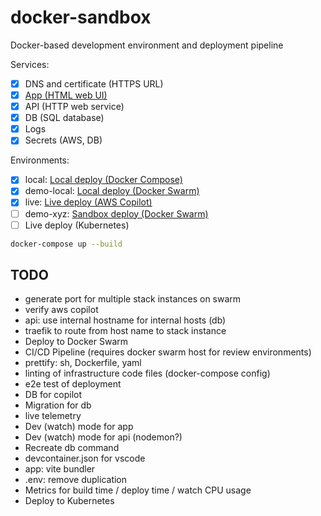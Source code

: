 # docker-sandbox

Docker-based development environment and deployment pipeline

Services:

- [x] DNS and certificate (HTTPS URL)
- [x] [App (HTML web UI)](./app/README.md)
- [x] API (HTTP web service)
- [x] DB (SQL database)
- [x] Logs
- [x] Secrets (AWS, DB)

Environments:

- [x] local: [Local deploy (Docker Compose)](./compose/README.md)
- [x] demo-local: [Local deploy (Docker Swarm)](./swarm/README.md)
- [x] live: [Live deploy (AWS Copilot)](./copilot/README.md)
- [ ] demo-xyz: [Sandbox deploy (Docker Swarm)](./swarm/README.md)
- [ ] Live deploy (Kubernetes)

```bash
docker-compose up --build
```

## TODO

- generate port for multiple stack instances on swarm
- verify aws copilot
- api: use internal hostname for internal hosts (db)
- traefik to route from host name to stack instance
- Deploy to Docker Swarm
- CI/CD Pipeline (requires docker swarm host for review environments)
- prettify: sh, Dockerfile, yaml
- linting of infrastructure code files (docker-compose config)
- e2e test of deployment
- DB for copilot
- Migration for db
- live telemetry
- Dev (watch) mode for app
- Dev (watch) mode for api (nodemon?)
- Recreate db command
- devcontainer.json for vscode
- app: vite bundler
- .env: remove duplication
- Metrics for build time / deploy time / watch CPU usage
- Deploy to Kubernetes
